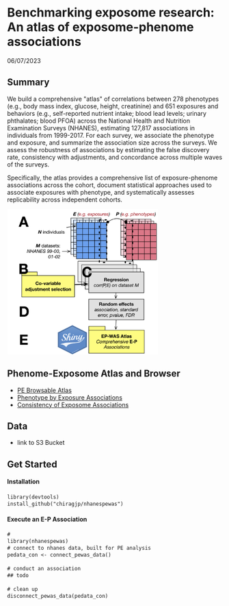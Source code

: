 # Benchmarking exposome research: An atlas of exposome-phenome associations


06/07/2023

## Summary

We build a comprehensive "atlas" of correlations between 278 phenotypes (e.g., body mass index, glucose, height, creatinine) and 651 exposures and behaviors (e.g., self-reported nutrient intake; blood lead levels; urinary phthalates; blood PFOA) across the National Health and Nutrition Examination Surveys (NHANES), estimating 127,817 associations in individuals from 1999-2017. For each survey, we associate the phenotype and exposure, and summarize the association size across the surveys. We assess the robustness of associations by estimating the false discovery rate, consistency with adjustments, and concordance across multiple waves of the surveys.

Specifically, the atlas provides a comprehensive list of exposure-phenome associations across the cohort, document statistical approaches used to associate exposures with phenotype, and systematically assesses replicability across independent cohorts.

<img src="img/pe.png" width="70%" height="70%"/>

## Phenome-Exposome Atlas and Browser

-   [PE Browsable Atlas](http://apps.chiragjpgroup.org/pe_atlas/)
-   [Phenotype by Exposure Associations](rmd/pe.html)
-   [Consistency of Exposome Associations](rmd/consistency.html)

## Data

-   link to S3 Bucket

## Get Started

#### Installation
```{r}
library(devtools)
install_github("chiragjp/nhanespewas")
```

#### Execute an E-P Association

```{r}
# 
library(nhanespewas)
# connect to nhanes data, built for PE analysis
pedata_con <- connect_pewas_data()

# conduct an association
## todo

# clean up
disconnect_pewas_data(pedata_con)

```

